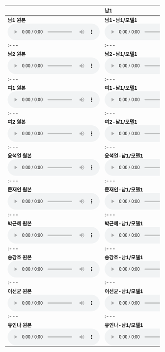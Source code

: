 | | **남1** | **남2** | **여1** | **여2** | **윤석열** | **문재인** | **박근혜** | **송강호** | **이선균** | **유인나** |
| :--- | :--- | :--- | :--- | :--- | :--- | :--- | :--- | :--- | :--- | :--- |
| **남1 원본** <audio src="files/hubert-discrete/남1.wav" controls preload/> |**남1-남1/모델1**<audio src="files/hubert-discrete/남1-남1__denoised.wav" controls preload/> |**남1-남2/모델1**<audio src="files/hubert-discrete/남1-남2__denoised.wav" controls preload/> |**남1-여1/모델1**<audio src="files/hubert-discrete/남1-여1__denoised.wav" controls preload/> |**남1-여2/모델1**<audio src="files/hubert-discrete/남1-여2__denoised.wav" controls preload/> |**남1-윤석열/모델1**<audio src="files/hubert-discrete/남1-윤석열__denoised.wav" controls preload/> |**남1-문재인/모델1**<audio src="files/hubert-discrete/남1-문재인__denoised.wav" controls preload/> |**남1-박근혜/모델1**<audio src="files/hubert-discrete/남1-박근혜__denoised.wav" controls preload/> |**남1-송강호/모델1**<audio src="files/hubert-discrete/남1-송강호__denoised.wav" controls preload/> |**남1-이선균/모델1**<audio src="files/hubert-discrete/남1-이선균__denoised.wav" controls preload/> |**남1-유인나/모델1**<audio src="files/hubert-discrete/남1-유인나__denoised.wav" controls preload/> |
| :--- | :--- | :--- | :--- | :--- | :--- | :--- | :--- | :--- | :--- | :--- |
| **남2 원본** <audio src="files/hubert-discrete/남2.wav" controls preload/> |**남2-남1/모델1**<audio src="files/hubert-discrete/남2-남1__denoised.wav" controls preload/> |**남2-남2/모델1**<audio src="files/hubert-discrete/남2-남2__denoised.wav" controls preload/> |**남2-여1/모델1**<audio src="files/hubert-discrete/남2-여1__denoised.wav" controls preload/> |**남2-여2/모델1**<audio src="files/hubert-discrete/남2-여2__denoised.wav" controls preload/> |**남2-윤석열/모델1**<audio src="files/hubert-discrete/남2-윤석열__denoised.wav" controls preload/> |**남2-문재인/모델1**<audio src="files/hubert-discrete/남2-문재인__denoised.wav" controls preload/> |**남2-박근혜/모델1**<audio src="files/hubert-discrete/남2-박근혜__denoised.wav" controls preload/> |**남2-송강호/모델1**<audio src="files/hubert-discrete/남2-송강호__denoised.wav" controls preload/> |**남2-이선균/모델1**<audio src="files/hubert-discrete/남2-이선균__denoised.wav" controls preload/> |**남2-유인나/모델1**<audio src="files/hubert-discrete/남2-유인나__denoised.wav" controls preload/> |
| :--- | :--- | :--- | :--- | :--- | :--- | :--- | :--- | :--- | :--- | :--- |
| **여1 원본** <audio src="files/hubert-discrete/여1.wav" controls preload/> |**여1-남1/모델1**<audio src="files/hubert-discrete/여1-남1__denoised.wav" controls preload/> |**여1-남2/모델1**<audio src="files/hubert-discrete/여1-남2__denoised.wav" controls preload/> |**여1-여1/모델1**<audio src="files/hubert-discrete/여1-여1__denoised.wav" controls preload/> |**여1-여2/모델1**<audio src="files/hubert-discrete/여1-여2__denoised.wav" controls preload/> |**여1-윤석열/모델1**<audio src="files/hubert-discrete/여1-윤석열__denoised.wav" controls preload/> |**여1-문재인/모델1**<audio src="files/hubert-discrete/여1-문재인__denoised.wav" controls preload/> |**여1-박근혜/모델1**<audio src="files/hubert-discrete/여1-박근혜__denoised.wav" controls preload/> |**여1-송강호/모델1**<audio src="files/hubert-discrete/여1-송강호__denoised.wav" controls preload/> |**여1-이선균/모델1**<audio src="files/hubert-discrete/여1-이선균__denoised.wav" controls preload/> |**여1-유인나/모델1**<audio src="files/hubert-discrete/여1-유인나__denoised.wav" controls preload/> |
| :--- | :--- | :--- | :--- | :--- | :--- | :--- | :--- | :--- | :--- | :--- |
| **여2 원본** <audio src="files/hubert-discrete/여2.wav" controls preload/> |**여2-남1/모델1**<audio src="files/hubert-discrete/여2-남1__denoised.wav" controls preload/> |**여2-남2/모델1**<audio src="files/hubert-discrete/여2-남2__denoised.wav" controls preload/> |**여2-여1/모델1**<audio src="files/hubert-discrete/여2-여1__denoised.wav" controls preload/> |**여2-여2/모델1**<audio src="files/hubert-discrete/여2-여2__denoised.wav" controls preload/> |**여2-윤석열/모델1**<audio src="files/hubert-discrete/여2-윤석열__denoised.wav" controls preload/> |**여2-문재인/모델1**<audio src="files/hubert-discrete/여2-문재인__denoised.wav" controls preload/> |**여2-박근혜/모델1**<audio src="files/hubert-discrete/여2-박근혜__denoised.wav" controls preload/> |**여2-송강호/모델1**<audio src="files/hubert-discrete/여2-송강호__denoised.wav" controls preload/> |**여2-이선균/모델1**<audio src="files/hubert-discrete/여2-이선균__denoised.wav" controls preload/> |**여2-유인나/모델1**<audio src="files/hubert-discrete/여2-유인나__denoised.wav" controls preload/> |
| :--- | :--- | :--- | :--- | :--- | :--- | :--- | :--- | :--- | :--- | :--- |
| **윤석열 원본** <audio src="files/hubert-discrete/윤석열.wav" controls preload/> |**윤석열-남1/모델1**<audio src="files/hubert-discrete/윤석열-남1__denoised.wav" controls preload/> |**윤석열-남2/모델1**<audio src="files/hubert-discrete/윤석열-남2__denoised.wav" controls preload/> |**윤석열-여1/모델1**<audio src="files/hubert-discrete/윤석열-여1__denoised.wav" controls preload/> |**윤석열-여2/모델1**<audio src="files/hubert-discrete/윤석열-여2__denoised.wav" controls preload/> |**윤석열-윤석열/모델1**<audio src="files/hubert-discrete/윤석열-윤석열__denoised.wav" controls preload/> |**윤석열-문재인/모델1**<audio src="files/hubert-discrete/윤석열-문재인__denoised.wav" controls preload/> |**윤석열-박근혜/모델1**<audio src="files/hubert-discrete/윤석열-박근혜__denoised.wav" controls preload/> |**윤석열-송강호/모델1**<audio src="files/hubert-discrete/윤석열-송강호__denoised.wav" controls preload/> |**윤석열-이선균/모델1**<audio src="files/hubert-discrete/윤석열-이선균__denoised.wav" controls preload/> |**윤석열-유인나/모델1**<audio src="files/hubert-discrete/윤석열-유인나__denoised.wav" controls preload/> |
| :--- | :--- | :--- | :--- | :--- | :--- | :--- | :--- | :--- | :--- | :--- |
| **문재인 원본** <audio src="files/hubert-discrete/문재인.wav" controls preload/> |**문재인-남1/모델1**<audio src="files/hubert-discrete/문재인-남1__denoised.wav" controls preload/> |**문재인-남2/모델1**<audio src="files/hubert-discrete/문재인-남2__denoised.wav" controls preload/> |**문재인-여1/모델1**<audio src="files/hubert-discrete/문재인-여1__denoised.wav" controls preload/> |**문재인-여2/모델1**<audio src="files/hubert-discrete/문재인-여2__denoised.wav" controls preload/> |**문재인-윤석열/모델1**<audio src="files/hubert-discrete/문재인-윤석열__denoised.wav" controls preload/> |**문재인-문재인/모델1**<audio src="files/hubert-discrete/문재인-문재인__denoised.wav" controls preload/> |**문재인-박근혜/모델1**<audio src="files/hubert-discrete/문재인-박근혜__denoised.wav" controls preload/> |**문재인-송강호/모델1**<audio src="files/hubert-discrete/문재인-송강호__denoised.wav" controls preload/> |**문재인-이선균/모델1**<audio src="files/hubert-discrete/문재인-이선균__denoised.wav" controls preload/> |**문재인-유인나/모델1**<audio src="files/hubert-discrete/문재인-유인나__denoised.wav" controls preload/> |
| :--- | :--- | :--- | :--- | :--- | :--- | :--- | :--- | :--- | :--- | :--- |
| **박근혜 원본** <audio src="files/hubert-discrete/박근혜.wav" controls preload/> |**박근혜-남1/모델1**<audio src="files/hubert-discrete/박근혜-남1__denoised.wav" controls preload/> |**박근혜-남2/모델1**<audio src="files/hubert-discrete/박근혜-남2__denoised.wav" controls preload/> |**박근혜-여1/모델1**<audio src="files/hubert-discrete/박근혜-여1__denoised.wav" controls preload/> |**박근혜-여2/모델1**<audio src="files/hubert-discrete/박근혜-여2__denoised.wav" controls preload/> |**박근혜-윤석열/모델1**<audio src="files/hubert-discrete/박근혜-윤석열__denoised.wav" controls preload/> |**박근혜-문재인/모델1**<audio src="files/hubert-discrete/박근혜-문재인__denoised.wav" controls preload/> |**박근혜-박근혜/모델1**<audio src="files/hubert-discrete/박근혜-박근혜__denoised.wav" controls preload/> |**박근혜-송강호/모델1**<audio src="files/hubert-discrete/박근혜-송강호__denoised.wav" controls preload/> |**박근혜-이선균/모델1**<audio src="files/hubert-discrete/박근혜-이선균__denoised.wav" controls preload/> |**박근혜-유인나/모델1**<audio src="files/hubert-discrete/박근혜-유인나__denoised.wav" controls preload/> |
| :--- | :--- | :--- | :--- | :--- | :--- | :--- | :--- | :--- | :--- | :--- |
| **송강호 원본** <audio src="files/hubert-discrete/송강호.wav" controls preload/> |**송강호-남1/모델1**<audio src="files/hubert-discrete/송강호-남1__denoised.wav" controls preload/> |**송강호-남2/모델1**<audio src="files/hubert-discrete/송강호-남2__denoised.wav" controls preload/> |**송강호-여1/모델1**<audio src="files/hubert-discrete/송강호-여1__denoised.wav" controls preload/> |**송강호-여2/모델1**<audio src="files/hubert-discrete/송강호-여2__denoised.wav" controls preload/> |**송강호-윤석열/모델1**<audio src="files/hubert-discrete/송강호-윤석열__denoised.wav" controls preload/> |**송강호-문재인/모델1**<audio src="files/hubert-discrete/송강호-문재인__denoised.wav" controls preload/> |**송강호-박근혜/모델1**<audio src="files/hubert-discrete/송강호-박근혜__denoised.wav" controls preload/> |**송강호-송강호/모델1**<audio src="files/hubert-discrete/송강호-송강호__denoised.wav" controls preload/> |**송강호-이선균/모델1**<audio src="files/hubert-discrete/송강호-이선균__denoised.wav" controls preload/> |**송강호-유인나/모델1**<audio src="files/hubert-discrete/송강호-유인나__denoised.wav" controls preload/> |
| :--- | :--- | :--- | :--- | :--- | :--- | :--- | :--- | :--- | :--- | :--- |
| **이선균 원본** <audio src="files/hubert-discrete/이선균.wav" controls preload/> |**이선균-남1/모델1**<audio src="files/hubert-discrete/이선균-남1__denoised.wav" controls preload/> |**이선균-남2/모델1**<audio src="files/hubert-discrete/이선균-남2__denoised.wav" controls preload/> |**이선균-여1/모델1**<audio src="files/hubert-discrete/이선균-여1__denoised.wav" controls preload/> |**이선균-여2/모델1**<audio src="files/hubert-discrete/이선균-여2__denoised.wav" controls preload/> |**이선균-윤석열/모델1**<audio src="files/hubert-discrete/이선균-윤석열__denoised.wav" controls preload/> |**이선균-문재인/모델1**<audio src="files/hubert-discrete/이선균-문재인__denoised.wav" controls preload/> |**이선균-박근혜/모델1**<audio src="files/hubert-discrete/이선균-박근혜__denoised.wav" controls preload/> |**이선균-송강호/모델1**<audio src="files/hubert-discrete/이선균-송강호__denoised.wav" controls preload/> |**이선균-이선균/모델1**<audio src="files/hubert-discrete/이선균-이선균__denoised.wav" controls preload/> |**이선균-유인나/모델1**<audio src="files/hubert-discrete/이선균-유인나__denoised.wav" controls preload/> |
| :--- | :--- | :--- | :--- | :--- | :--- | :--- | :--- | :--- | :--- | :--- |
| **유인나 원본** <audio src="files/hubert-discrete/유인나.wav" controls preload/> |**유인나-남1/모델1**<audio src="files/hubert-discrete/유인나-남1__denoised.wav" controls preload/> |**유인나-남2/모델1**<audio src="files/hubert-discrete/유인나-남2__denoised.wav" controls preload/> |**유인나-여1/모델1**<audio src="files/hubert-discrete/유인나-여1__denoised.wav" controls preload/> |**유인나-여2/모델1**<audio src="files/hubert-discrete/유인나-여2__denoised.wav" controls preload/> |**유인나-윤석열/모델1**<audio src="files/hubert-discrete/유인나-윤석열__denoised.wav" controls preload/> |**유인나-문재인/모델1**<audio src="files/hubert-discrete/유인나-문재인__denoised.wav" controls preload/> |**유인나-박근혜/모델1**<audio src="files/hubert-discrete/유인나-박근혜__denoised.wav" controls preload/> |**유인나-송강호/모델1**<audio src="files/hubert-discrete/유인나-송강호__denoised.wav" controls preload/> |**유인나-이선균/모델1**<audio src="files/hubert-discrete/유인나-이선균__denoised.wav" controls preload/> |**유인나-유인나/모델1**<audio src="files/hubert-discrete/유인나-유인나__denoised.wav" controls preload/> |
